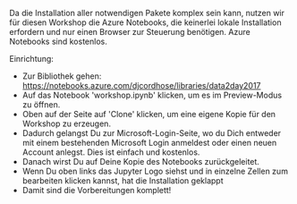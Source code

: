Da die Installation aller notwendigen Pakete komplex sein kann, nutzen
wir für diesen Workshop die Azure Notebooks, die keinerlei lokale
Installation erfordern und nur einen Browser zur Steuerung benötigen.
Azure Notebooks sind kostenlos.

Einrichtung:

* Zur Bibliothek gehen:
https://notebooks.azure.com/djcordhose/libraries/data2day2017
* Auf das Notebook 'workshop.ipynb' klicken, um es im Preview-Modus zu öffnen.
* Oben auf der Seite auf 'Clone' klicken, um eine eigene Kopie für den
Workshop zu erzeugen.
* Dadurch gelangst Du zur Microsoft-Login-Seite, wo du Dich entweder
mit einem bestehenden Microsoft Login anmeldest oder einen neuen
Account anlegst. Dies ist einfach und kostenlos.
* Danach wirst Du auf Deine Kopie des Notebooks zurückgeleitet.
* Wenn Du oben links das Jupyter Logo siehst und in einzelne Zellen
zum bearbeiten klicken kannst, hat die Installation geklappt
* Damit sind die Vorbereitungen komplett!